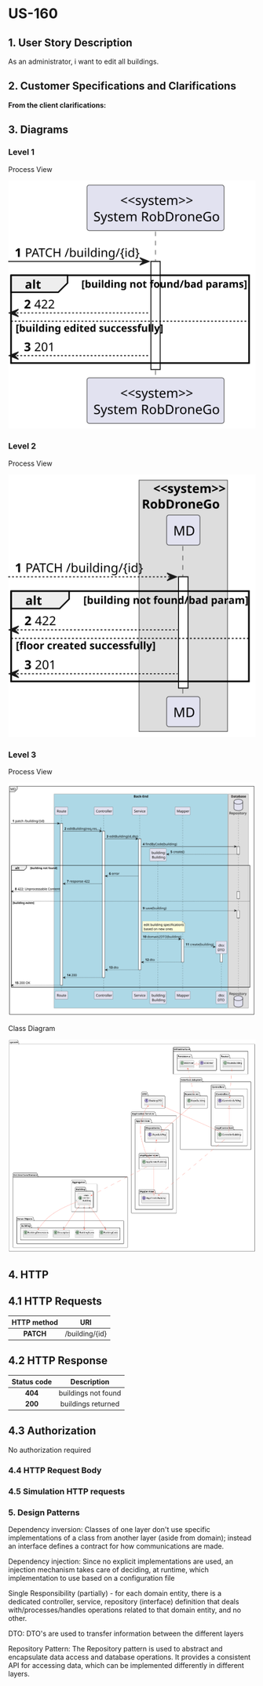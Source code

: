 # US-160

## 1. User Story Description

As an administrator, i want to edit all buildings.

## 2. Customer Specifications and Clarifications

**From the client clarifications:**

## 3. Diagrams

### Level 1

Process View

![process-view.svg](level1%2Fprocess-view.svg)

### Level 2

Process View

![process-view.svg](level2%2Fprocess-view.svg)

### Level 3

Process View

![process-view.svg](level3%2Fprocess-view.svg)

Class Diagram

![class-diagram.svg](level3%2Fclass-diagram.svg)

## 4. HTTP

## 4.1 HTTP Requests

| HTTP method |      URI       |
|:-----------:|:--------------:|
|  **PATCH**  | /building/{id} |


## 4.2 HTTP Response
| Status code |     Description     |
|:-----------:|:-------------------:|
|   **404**   | buildings not found |
|   **200**   | buildings returned  |

## 4.3 Authorization

No authorization required


### 4.4 HTTP Request Body


### 4.5 Simulation HTTP requests


### 5. Design Patterns

Dependency inversion: Classes of one layer don't use specific implementations of a class from another layer (aside from domain); instead an interface defines a contract for how communications are made.

Dependency injection: Since no explicit implementations are used, an injection mechanism takes care of deciding, at runtime, which implementation to use based on a configuration file

Single Responsibility (partially) - for each domain entity, there is a dedicated controller, service, repository (interface) definition that deals with/processes/handles operations related to that domain entity, and no other.

DTO: DTO's are used to transfer information between the different layers

Repository Pattern: The Repository pattern is used to abstract and encapsulate data access and database operations. It provides a consistent API for accessing data, which can be implemented differently in different layers.

